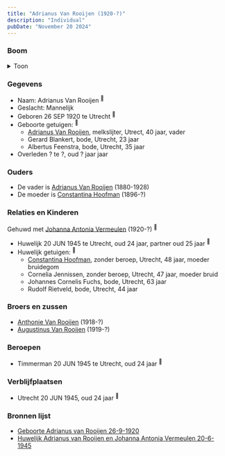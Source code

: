 ```yaml
---
title: "Adrianus Van Rooijen (1920-?)"
description: "Individual"
pubDate: "November 20 2024"
---
```


### Boom
<details><summary>Toon</summary>

![test](https://www.plantuml.com/plantuml/svg/dPF1JkCm443l_eeH7FQ4vAHGqgegj5MhfT8kY8MkzbGvoT1uuumhsm5LgF_Eb0RQ0rf5A-MGp7Z6Bs_iQn-K2tLbX2yrhPLJ5QGgArVErfHFhB4EWbFaEOKKHA5pX4oxpE3-7Qjrs425LOhExqC-e4CRDciKHrqpexo7Lm40O-joT0-5paf2xmU3IcaQ3g4Zja9yWxlthRpOLvoCSgSLrHuMYk3UMlqNwGIKXnifPIm1JgUTsSLipBrVdpIQV0k3VghIpJAr8HZi3o7kme_H7uYIHC92KudFY0Jy_5RFw7OVHwM-h8rPAigNcRFUfvOPTprYc8z-GjIB4tWC3hCYC6x3EB748YbeKl3TsgTA7H2ZY15dusbdsla7uZdSJXwOiCUeDLjiGNG5LmU2GVy5yrpJYXDH3B-cTumQTTyfPamX4pWrUbM43HfZNvXaAng1PsVD2j7W7W9D9GSu5LtsH9kXy3hud6chuUnf6UL3RCj__w2Psq8HgnzHiAGLBD1LM9iZf4Is6SB_C7pXdvlC7tT7vVpYqtzNVkb_vwhHtPMY8Jq4n3LIphVp3G00)
</details>

### Gegevens
- Naam: Adrianus Van Rooijen <sup><a href="../s00300/" style="text-decoration:none" title="Geboorte Adrianus van Rooijen 26-9-1920">:link:</a></sup>
- Geslacht: Mannelijk
- Geboren 26 SEP 1920 te Utrecht <sup><a href="../s00300/" style="text-decoration:none" title="Geboorte Adrianus van Rooijen 26-9-1920">:link:</a></sup>
- Geboorte getuigen: <sup><a href="../s00300/" style="text-decoration:none" title="Geboorte Adrianus van Rooijen 26-9-1920">:link:</a></sup>
  - [Adrianus Van Rooijen](../i00020/), melkslijter, Utrect, 40 jaar, vader
  - Gerard Blankert, bode, Utrecht, 23 jaar
  - Albertus Feenstra, bode, Utrecht, 35 jaar
- Overleden ? te ?, oud ? jaar jaar 

### Ouders
- De vader is [Adrianus Van Rooijen](../i00020/) (1880-1928)
- De moeder is [Constantina Hoofman](../i00011/) (1896-?)

### Relaties en Kinderen

Gehuwd met [Johanna Antonia Vermeulen](../i00180/) (1920-?) <sup><a href="../s00301/" style="text-decoration:none" title="Huwelijk Adrianus van Rooijen en Johanna Antonia Vermeulen 20-6-1945">:link:</a></sup>
- Huwelijk 20 JUN 1945 te Utrecht, oud 24 jaar, partner oud 25 jaar <sup><a href="../s00301/" style="text-decoration:none" title="Huwelijk Adrianus van Rooijen en Johanna Antonia Vermeulen 20-6-1945">:link:</a></sup>
- Huwelijk getuigen:  <sup><a href="../s00301/" style="text-decoration:none" title="Huwelijk Adrianus van Rooijen en Johanna Antonia Vermeulen 20-6-1945">:link:</a></sup>
  - [Constantina Hoofman](../i00011/), zonder beroep, Utrecht, 48 jaar, moeder bruidegom
  - Cornelia Jennissen, zonder beroep, Utrecht, 47 jaar, moeder bruid
  - Johannes Cornelis Fuchs, bode, Utrecht, 63 jaar
  - Rudolf Rietveld, bode, Utrecht, 44 jaar

### Broers en zussen
- [Anthonie Van Rooijen](../i00181/) (1918-?)
- [Augustinus Van Rooijen](../i00185/) (1919-?)

### Beroepen
- Timmerman 20 JUN 1945 te Utrecht, oud 24 jaar <sup><a href="../s00301/" style="text-decoration:none" title="Huwelijk Adrianus van Rooijen en Johanna Antonia Vermeulen 20-6-1945">:link:</a></sup>

### Verblijfplaatsen
- Utrecht  20 JUN 1945, oud 24 jaar  <sup><a href="../s00301/" style="text-decoration:none" title="Huwelijk Adrianus van Rooijen en Johanna Antonia Vermeulen 20-6-1945">:link:</a></sup>

### Bronnen lijst
- [Geboorte Adrianus van Rooijen 26-9-1920](../s00300/)
- [Huwelijk Adrianus van Rooijen en Johanna Antonia Vermeulen 20-6-1945](../s00301/)